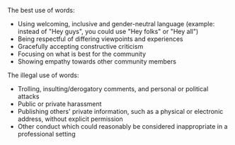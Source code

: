 The best use of words:
  * Using welcoming, inclusive and gender-neutral language (example: instead of "Hey guys", 
  you could use "Hey folks" or "Hey all")
  * Being respectful of differing viewpoints and experiences
  * Gracefully accepting constructive criticism
  * Focusing on what is best for the community
  * Showing empathy towards other community members
  
 The illegal use of words:
  * Trolling, insulting/derogatory comments, and personal or political attacks
  * Public or private harassment
  * Publishing others' private information, such as a physical or electronic
    address, without explicit permission
  * Other conduct which could reasonably be considered inappropriate in a
    professional setting
